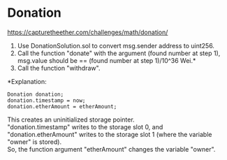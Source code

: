 # Donation
https://capturetheether.com/challenges/math/donation/

1. Use DonationSolution.sol to convert msg.sender address to uint256.
2. Call the function "donate" with the argument (found number at step 1), msg.value should be == (found number at step 1)/10^36 Wei.*
3. Call the function "withdraw".

*Explanation:
```
Donation donation;
donation.timestamp = now;
donation.etherAmount = etherAmount;
```
This creates an uninitialized storage pointer.  
"donation.timestamp" writes to the storage slot 0, and "donation.etherAmount" writes to the storage slot 1 (where the variable "owner" is stored).  
So, the function argument "etherAmount" changes the variable "owner".